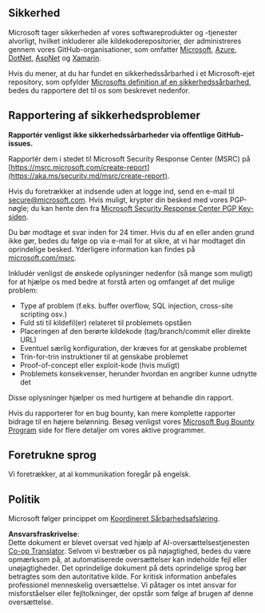 <!--
CO_OP_TRANSLATOR_METADATA:
{
  "original_hash": "57f14126c1c6add76b3aef3844dfe4e3",
  "translation_date": "2025-07-13T15:06:02+00:00",
  "source_file": "SECURITY.md",
  "language_code": "da"
}
-->
## Sikkerhed

Microsoft tager sikkerheden af vores softwareprodukter og -tjenester alvorligt, hvilket inkluderer alle kildekoderepositorier, der administreres gennem vores GitHub-organisationer, som omfatter [Microsoft](https://github.com/Microsoft), [Azure](https://github.com/Azure), [DotNet](https://github.com/dotnet), [AspNet](https://github.com/aspnet) og [Xamarin](https://github.com/xamarin).

Hvis du mener, at du har fundet en sikkerhedssårbarhed i et Microsoft-ejet repository, som opfylder [Microsofts definition af en sikkerhedssårbarhed](https://aka.ms/security.md/definition), bedes du rapportere det til os som beskrevet nedenfor.

## Rapportering af sikkerhedsproblemer

**Rapportér venligst ikke sikkerhedssårbarheder via offentlige GitHub-issues.**

Rapportér dem i stedet til Microsoft Security Response Center (MSRC) på [https://msrc.microsoft.com/create-report](https://aka.ms/security.md/msrc/create-report).

Hvis du foretrækker at indsende uden at logge ind, send en e-mail til [secure@microsoft.com](mailto:secure@microsoft.com). Hvis muligt, krypter din besked med vores PGP-nøgle; du kan hente den fra [Microsoft Security Response Center PGP Key-siden](https://aka.ms/security.md/msrc/pgp).

Du bør modtage et svar inden for 24 timer. Hvis du af en eller anden grund ikke gør, bedes du følge op via e-mail for at sikre, at vi har modtaget din oprindelige besked. Yderligere information kan findes på [microsoft.com/msrc](https://www.microsoft.com/msrc).

Inkludér venligst de ønskede oplysninger nedenfor (så mange som muligt) for at hjælpe os med bedre at forstå arten og omfanget af det mulige problem:

  * Type af problem (f.eks. buffer overflow, SQL injection, cross-site scripting osv.)
  * Fuld sti til kildefil(er) relateret til problemets opståen
  * Placeringen af den berørte kildekode (tag/branch/commit eller direkte URL)
  * Eventuel særlig konfiguration, der kræves for at genskabe problemet
  * Trin-for-trin instruktioner til at genskabe problemet
  * Proof-of-concept eller exploit-kode (hvis muligt)
  * Problemets konsekvenser, herunder hvordan en angriber kunne udnytte det

Disse oplysninger hjælper os med hurtigere at behandle din rapport.

Hvis du rapporterer for en bug bounty, kan mere komplette rapporter bidrage til en højere belønning. Besøg venligst vores [Microsoft Bug Bounty Program](https://aka.ms/security.md/msrc/bounty) side for flere detaljer om vores aktive programmer.

## Foretrukne sprog

Vi foretrækker, at al kommunikation foregår på engelsk.

## Politik

Microsoft følger princippet om [Koordineret Sårbarhedsafsløring](https://aka.ms/security.md/cvd).

**Ansvarsfraskrivelse**:  
Dette dokument er blevet oversat ved hjælp af AI-oversættelsestjenesten [Co-op Translator](https://github.com/Azure/co-op-translator). Selvom vi bestræber os på nøjagtighed, bedes du være opmærksom på, at automatiserede oversættelser kan indeholde fejl eller unøjagtigheder. Det oprindelige dokument på dets oprindelige sprog bør betragtes som den autoritative kilde. For kritisk information anbefales professionel menneskelig oversættelse. Vi påtager os intet ansvar for misforståelser eller fejltolkninger, der opstår som følge af brugen af denne oversættelse.